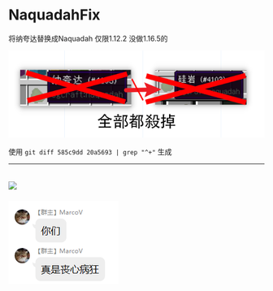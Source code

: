 # NaquadahFix
将纳夸达替换成Naquadah
仅限1.12.2 没做1.16.5的  

![](docs/EZ2.png)

使用 `git diff 585c9dd 20a5693 | grep "^+"` 生成

---
![](docs/EZ4.png)
---
![](docs/EZ3.png)

